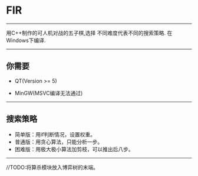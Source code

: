 # FIR

-----

用C++制作的可人机对战的五子棋,选择
不同难度代表不同的搜索策略.
在Windows下编译.

-----

## 你需要

* QT(Version >= 5)

* MinGW(MSVC编译无法通过)

-----

## 搜索策略

* 简单版：用if判断情况，设置权重。
* 普通版：用贪心算法，只能分析一步。
* 困难版：用极大极小算法加剪枝，可以推出后八步。
  
-----
//TODO:将算杀模块放入博弈树的末端。
